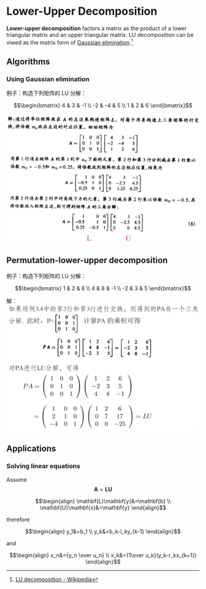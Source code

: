 # Lower-Upper Decomposition
**Lower-upper decomposition** factors a matrix as the product of a lower triangular matrix and an upper triangular matrix. LU decomposition can be viwed as the matrix form of [Gaussian elimination](../Solutions/Gaussian%20Elimination.md).[^wiki]

[^wiki]: [LU decomposition - Wikipedia](https://en.wikipedia.org/wiki/LU_decomposition)

## Algorithms
### Using Gaussian elimination
例子：构造下列矩阵的 LU 分解：

$$\begin{bmatrix}
4 & 3 & -1 \\
-2 & -4 & 5 \\
1 & 2 & 6
\end{bmatrix}$$

![](images/LU-Gaussian.png)

## Permutation-lower-upper decomposition
例子：构造下列矩阵的 LU 分解：

$$\begin{bmatrix}
1 & 2 & 6 \\
4 & 8 & -1 \\
-2 & 3 & 5
\end{bmatrix}$$

解：  
![](images/LU-PLU.png)

## Applications
### Solving linear equations
Assume
$$\mathbf{A}=\mathbf{L}\mathbf{U}$$

$$\begin{align}
\mathbf{L}\mathbf{y}&=\mathbf{b} \\
\mathbf{U}\mathbf{x}&=\mathbf{y}
\end{align}$$

therefore

$$\begin{align}
y_1&=b_1 \\
y_k&=b_k-l_ky_{k-1}
\end{align}$$

and

$$\begin{align}
x_n&={y_n \over u_n} \\
x_k&={1\over u_k}(y_k-r_kx_{k+1})
\end{align}$$